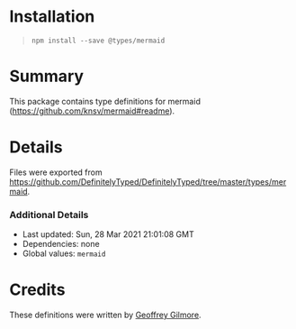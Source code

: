 # Installation
> `npm install --save @types/mermaid`

# Summary
This package contains type definitions for mermaid (https://github.com/knsv/mermaid#readme).

# Details
Files were exported from https://github.com/DefinitelyTyped/DefinitelyTyped/tree/master/types/mermaid.

### Additional Details
 * Last updated: Sun, 28 Mar 2021 21:01:08 GMT
 * Dependencies: none
 * Global values: `mermaid`

# Credits
These definitions were written by [Geoffrey Gilmore](https://github.com/ggilmore).
